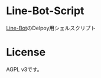 # Line-Bot-Script
[Line-Bot](https://github.com/Yu-yu0202/Line-Bot)のDelpoy用シェルスクリプト
# License
AGPL v3です。
